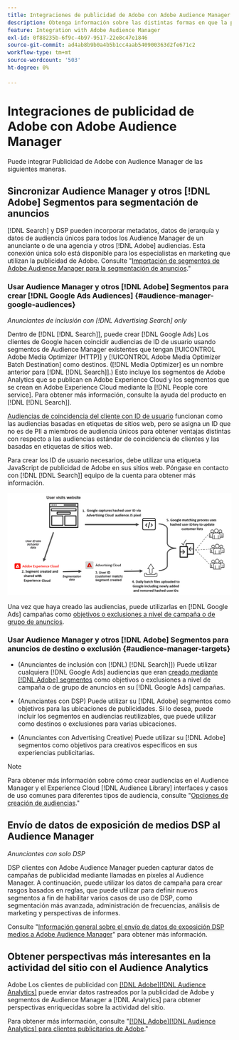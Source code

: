 ```yaml
---
title: Integraciones de publicidad de Adobe con Adobe Audience Manager
description: Obtenga información sobre las distintas formas en que la publicidad de Adobe puede intercambiar datos con Adobe Audience Manager.
feature: Integration with Adobe Audience Manager
exl-id: 0f88235b-6f9c-4b97-9517-22e8c47e1846
source-git-commit: ad4ab8b9b0a4b5b1cc4aab540900363d2fe671c2
workflow-type: tm+mt
source-wordcount: '503'
ht-degree: 0%

---
```


# Integraciones de publicidad de Adobe con Adobe Audience Manager

Puede integrar Publicidad de Adobe con Audience Manager de las siguientes maneras.

## Sincronizar Audience Manager y otros [!DNL Adobe] Segmentos para segmentación de anuncios

[!DNL Search] y DSP pueden incorporar metadatos, datos de jerarquía y datos de audiencia únicos para todos los Audience Manager de un anunciante o de una agencia y otros [!DNL Adobe] audiencias. Esta conexión única solo está disponible para los especialistas en marketing que utilizan la publicidad de Adobe. Consulte &quot;[Importación de segmentos de Adobe Audience Manager para la segmentación de anuncios](/help/integrations/audience-manager/import-audiences.md).&quot;

### Usar Audience Manager y otros [!DNL Adobe] Segmentos para crear [!DNL Google Ads Audiences] {#audience-manager-google-audiences}

*Anunciantes de inclusión con [!DNL Advertising Search] only*

Dentro de [!DNL [!DNL Search]], puede crear [!DNL Google Ads] Los clientes de Google hacen coincidir audiencias de ID de usuario usando segmentos de Audience Manager existentes que tengan [!UICONTROL Adobe Media Optimizer (HTTP)] y [!UICONTROL Adobe Media Optimizer Batch Destination] como destinos. ([!DNL Media Optimizer] es un nombre anterior para [!DNL [!DNL Search]].) Esto incluye los segmentos de Adobe Analytics que se publican en Adobe Experience Cloud y los segmentos que se crean en Adobe Experience Cloud mediante la [!DNL People core service]. Para obtener más información, consulte la ayuda del producto en [!DNL [!DNL Search]].

[Audiencias de coincidencia del cliente con ID de usuario](https://support.google.com/google-ads/answer/9199250) funcionan como las audiencias basadas en etiquetas de sitios web, pero se asigna un ID que no es de PII a miembros de audiencia únicos para obtener ventajas distintas con respecto a las audiencias estándar de coincidencia de clientes y las basadas en etiquetas de sitios web.

Para crear los ID de usuario necesarios, debe utilizar una etiqueta JavaScript de publicidad de Adobe <!-- with a user ID parameter -->en sus sitios web. Póngase en contacto con [!DNL [!DNL Search]] equipo de la cuenta para obtener más información.

![proceso de creación de segmentos](/help/integrations/assets/ad_search_user_id_pic.png)

Una vez que haya creado las audiencias, puede utilizarlas en [!DNL Google Ads] campañas como [objetivos o exclusiones a nivel de campaña o de grupo de anuncios](#audience-manager-targets).

### Usar Audience Manager y otros [!DNL Adobe] Segmentos para anuncios de destino o exclusión {#audience-manager-targets}

* (Anunciantes de inclusión con [!DNL) [!DNL Search]]) Puede utilizar cualquiera [!DNL Google Ads] audiencias que eran [creado mediante [!DNL Adobe] segmentos](#audience-manager-google-audiences) como objetivos o exclusiones a nivel de campaña o de grupo de anuncios en su [!DNL Google Ads] campañas.

* (Anunciantes con DSP) Puede utilizar su [!DNL Adobe] segmentos como objetivos para las ubicaciones de publicidades. Si lo desea, puede incluir los segmentos en audiencias reutilizables, que puede utilizar como destinos o exclusiones para varias ubicaciones.

* (Anunciantes con Advertising Creative) Puede utilizar su [!DNL Adobe] segmentos como objetivos para creativos específicos en sus experiencias publicitarias.

>[!NOTE]
>
>Para obtener más información sobre cómo crear audiencias en el Audience Manager y el Experience Cloud [!DNL Audience Library] interfaces y casos de uso comunes para diferentes tipos de audiencia, consulte &quot;[Opciones de creación de audiencias](https://experienceleague.adobe.com/docs/experience-cloud-kcs/kbarticles/KA-16471.html).&quot;

## Envío de datos de exposición de medios DSP al Audience Manager

*Anunciantes con solo DSP*

DSP clientes con Adobe Audience Manager pueden capturar datos de campañas de publicidad mediante llamadas en píxeles al Audience Manager. A continuación, puede utilizar los datos de campaña para crear rasgos basados en reglas, que puede utilizar para definir nuevos segmentos a fin de habilitar varios casos de uso de DSP, como segmentación más avanzada, administración de frecuencias, análisis de marketing y perspectivas de informes.

Consulte &quot;[Información general sobre el envío de datos de exposición DSP medios a Adobe Audience Manager](/help/integrations/audience-manager/media-data-integration/overview.md)&quot; para obtener más información.

## Obtener perspectivas más interesantes en la actividad del sitio con el Audience Analytics

Adobe Los clientes de publicidad con [[!DNL Adobe][!DNL Audience Analytics]](https://experienceleague.adobe.com/docs/analytics/integration/audience-analytics/mc-audiences-aam.html) puede enviar datos rastreados por la publicidad de Adobe y segmentos de Audience Manager a [!DNL Analytics] para obtener perspectivas enriquecidas sobre la actividad del sitio.

Para obtener más información, consulte &quot;[[!DNL Adobe][!DNL Audience Analytics] para clientes publicitarios de Adobe](/help/integrations/audience-manager/audience-analytics.md).&quot;
